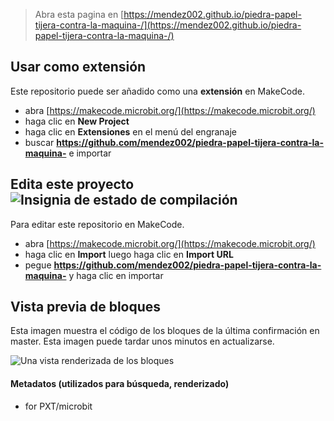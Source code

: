
> Abra esta pagina en [https://mendez002.github.io/piedra-papel-tijera-contra-la-maquina-/](https://mendez002.github.io/piedra-papel-tijera-contra-la-maquina-/)

## Usar como extensión

Este repositorio puede ser añadido como una **extensión** en MakeCode.

* abra [https://makecode.microbit.org/](https://makecode.microbit.org/)
* haga clic en **New Project**
* haga clic en **Extensiones** en el menú del engranaje
* buscar **https://github.com/mendez002/piedra-papel-tijera-contra-la-maquina-** e importar

## Edita este proyecto ![Insignia de estado de compilación](https://github.com/mendez002/piedra-papel-tijera-contra-la-maquina-/workflows/MakeCode/badge.svg)

Para editar este repositorio en MakeCode.

* abra [https://makecode.microbit.org/](https://makecode.microbit.org/)
* haga clic en **Import** luego haga clic en **Import URL**
* pegue **https://github.com/mendez002/piedra-papel-tijera-contra-la-maquina-** y haga clic en importar

## Vista previa de bloques

Esta imagen muestra el código de los bloques de la última confirmación en master.
Esta imagen puede tardar unos minutos en actualizarse.

![Una vista renderizada de los bloques](https://github.com/mendez002/piedra-papel-tijera-contra-la-maquina-/raw/master/.github/makecode/blocks.png)

#### Metadatos (utilizados para búsqueda, renderizado)

* for PXT/microbit
<script src="https://makecode.com/gh-pages-embed.js"></script><script>makeCodeRender("{{ site.makecode.home_url }}", "{{ site.github.owner_name }}/{{ site.github.repository_name }}");</script>
